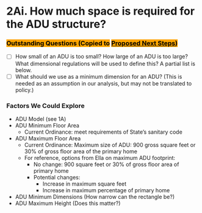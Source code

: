 # 2Ai. How much space is required for the ADU structure?

### <mark style="background-color:orange;">Outstanding Questions (Copied to</mark> [<mark style="background-color:orange;">Proposed Next Steps</mark>](../../project-management/proposed-next-steps.md)<mark style="background-color:orange;">)</mark>

* [ ] How small of an ADU is too small? How large of an ADU is too large? What dimensional regulations will be used to define this? A partial list is below.
* [ ] What should we use as a minimum dimension for an ADU? (This is needed as an assumption in our analysis, but may not be translated to policy.)

### Factors We Could Explore

* ADU Model (see 1A)
* ADU Minimum Floor Area
  * Current Ordinance: meet requirements of State’s sanitary code&#x20;
* ADU Maximum Floor Area
  * Current Ordinance: Maximum size of ADU: 900 gross square feet or 30% of gross floor area of the primary home&#x20;
  * For reference, options from Ella on maximum ADU footprint:
    * No change: 900 square feet or 30% of gross floor area of primary home&#x20;
    * Potential changes:
      * Increase in maximum square feet&#x20;
      * Increase in maximum percentage of primary home&#x20;
* ADU Minimum Dimensions (How narrow can the rectangle be?)
* ADU Maximum Height (Does this matter?)
